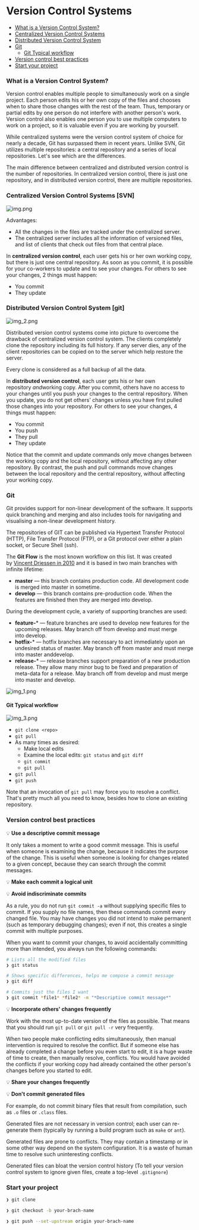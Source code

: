 # Version Control Systems
- [What is a Version Control System?](#what-is-a-version-controlsystem)
- [Centralized Version Control Systems](#centralized-version-control-systems-svn)
- [Distributed Version Control System](#distributed-version-control-system-git)
- [Git](#git)
    - [Git Typical workflow](#git-typical-workflow)
- [Version control best practices](#version-control-best-practices)
- [Start your project](#start-your-project)
### **What is a Version Control System?**

Version control enables multiple people to simultaneously work on a single project. Each person edits his or her own copy of the files and chooses when to share those changes with the rest of the team. Thus, temporary or partial edits by one person do not interfere with another person's work. Version control also enables one person you to use multiple computers to work on a project, so it is valuable even if you are working by yourself.

While centralized systems were the version control system of choice for nearly a decade, Git has surpassed them in recent years. Unlike SVN, Git utilizes multiple repositories: a central repository and a series of local repositories. Let's see which are the differences.

The main difference between centralized and distributed version control is the number of repositories. In centralized version control, there is just one repository, and in distributed version control, there are multiple repositories.

### Centralized Version Control Systems [SVN]

![img.png](images/img.png)

Advantages:

- All the changes in the files are tracked under the centralized server.
- The centralized server includes all the information of versioned files, and list of clients that check out files from that central place.

In **centralized version control**, each user gets his or her own working copy, but there is just one central repository. As soon as you commit, it is possible for your co-workers to update and to see your changes. For others to see your changes, 2 things must happen:

- You commit
- They update

### Distributed Version Control System [git]

![img_2.png](images/img_2.png)

Distributed version control systems come into picture to overcome the drawback of centralized version control system. The clients completely clone the repository including its full history. If any server dies, any of the client repositories can be copied on to the server which help restore the server.

Every clone is considered as a full backup of all the data.

In **distributed version control**, each user gets his or her own repository *and*working copy. After you commit, others have no access to your changes until you push your changes to the central repository. When you update, you do not get others' changes unless you have first pulled those changes into your repository. For others to see your changes, 4 things must happen:

- You commit
- You push
- They pull
- They update

Notice that the commit and update commands only move changes between the working copy and the local repository, without affecting any other repository. By contrast, the push and pull commands move changes between the local repository and the central repository, without affecting your working copy.

### Git

Git provides support for non-linear development of the software. It supports quick branching and merging and also includes tools for navigating and visualising a non-linear development history.

The repositories of GIT can be published via Hypertext Transfer Protocol (HTTP), File Transfer Protocol (FTP), or a Git protocol over either a plain socket, or Secure Shell (ssh).

The **Git Flow** is the most known workflow on this list. It was created by [Vincent Driessen in 2010](http://nvie.com/posts/a-successful-git-branching-model/) and it is based in two main branches with infinite lifetime:

- **master** — this branch contains production code. All development code is merged into master in sometime.
- **develop** — this branch contains pre-production code. When the features are finished then they are merged into develop.

During the development cycle, a variety of supporting branches are used:

- **feature-*** — feature branches are used to develop new features for the upcoming releases. May branch off from develop and must merge into develop.
- **hotfix-*** — hotfix branches are necessary to act immediately upon an undesired status of master. May branch off from master and must merge into master anddevelop.
- **release-*** — release branches support preparation of a new production release. They allow many minor bug to be fixed and preparation of meta-data for a release. May branch off from develop and must merge into master and develop.

![img_1.png](images/img_1.png)



#### Git Typical workflow

![img_3.png](images/img_3.png)

- `git clone <repo>`
- `git pull`
- As many times as desired:
    - Make local edits
    - Examine the local edits: `git status` and `git diff`
    - `git commit`
    - `git pull`
- `git pull`
- `git push`

Note that an invocation of `git pull` may force you to resolve a conflict. That's pretty much all you need to know, besides how to clone an existing repository.



### **Version control best practices**


💡 **Use a descriptive commit message**



It only takes a moment to write a good commit message. This is useful when someone is examining the change,
because it indicates the purpose of the change. This is useful when someone is looking for changes related to a given concept,
because they can search through the commit messages.

💡 **Make each commit a logical unit**

💡 **Avoid indiscriminate commits**


As a rule, you do not run `git commit -a` without supplying specific files to commit. If you supply no file names,
then these commands commit every changed file. You may have changes you did not intend to make permanent (such as
temporary debugging changes); even if not, this creates a single commit with multiple purposes.

When you want to commit your changes, to avoid accidentally committing more than intended, you always run the following commands:

```bash
# Lists all the modified files
❯ git status

# Shows specific differences, helps me compose a commit message
❯ git diff

# Commits just the files I want
❯ git commit *file1* *file2* -m "*Descriptive commit message*"

```

💡 **Incorporate others' changes frequently**


Work with the most up-to-date version of the files as possible. That means that you should run `git pull` or `git pull -r` very frequently.

When two people make conflicting edits simultaneously, then manual intervention is required to resolve the conflict. But if someone else has already completed a change before you even start to edit, it is a huge waste of time to create, then manually resolve, conflicts. You would have avoided the conflicts if your working copy had already contained the other person's changes before you started to edit.


💡 **Share your changes frequently**


💡 **Don't commit generated files**

For example, do not commit binary files that result from compilation, such as `.o` files or `.class` files.

Generated files are not necessary in version control; each user can re-generate them (typically by running a build program such as `make` or `ant`).

Generated files are prone to conflicts. They may contain a timestamp or in some other way depend on the system configuration. It is a waste of human time to resolve such uninteresting conflicts.

Generated files can bloat the version control history (To tell your version control system to ignore given files, create a top-level `.gitignore`)

### **Start your project**

```bash
❯ git clone

❯ git checkout -b your-brach-name

❯ git push --set-upstream origin your-brach-name
```